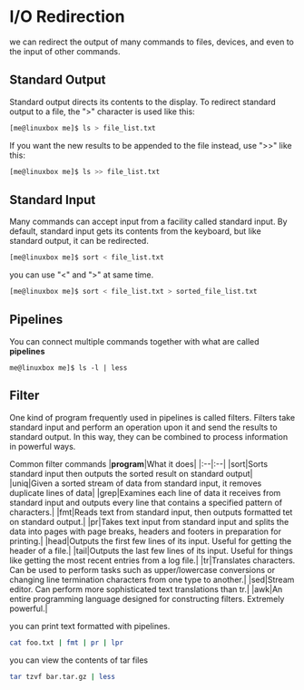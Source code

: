# I/O Redirection
we can redirect the output of many commands to files, devices, and even to the input of other commands.

## Standard Output
Standard output directs its contents to the display. To redirect standard output to a file, the ">" character is used like this:
```bash
[me@linuxbox me]$ ls > file_list.txt
```
If you want the new results to be appended to the file instead, use ">>" like this:
```bash
[me@linuxbox me]$ ls >> file_list.txt
```

## Standard Input
Many commands can accept input from a facility called standard input. By default, standard input gets its contents from the keyboard, but like standard output, it can be redirected.
```bash
[me@linuxbox me]$ sort < file_list.txt
```

you can use "<" and ">" at same time.
```bash
[me@linuxbox me]$ sort < file_list.txt > sorted_file_list.txt
```

## Pipelines
You can connect multiple commands together with what are called **pipelines**
```
me@linuxbox me]$ ls -l | less
```

## Filter
One kind of program frequently used in pipelines is called filters. Filters take standard input and perform an operation upon it and send the results to standard output. In this way, they can be combined to process information in powerful ways. 

Common filter commands
|**program**|What it does|
|:--|:--|
|sort|Sorts standard input then outputs the sorted result on standard output|
|uniq|Given a sorted stream of data from standard input, it removes duplicate lines of data|
|grep|Examines each line of data it receives from standard input and outputs every line that contains a specified pattern of characters.|
|fmt|Reads text from standard input, then outputs formatted tet on standard output.|
|pr|Takes text input from standard input and splits the data into pages with page breaks, headers and footers in preparation for printing.|
|head|Outputs the first few lines of its input. Useful for getting the header of a file.|
|tail|Outputs the last few lines of its input. Useful for things like getting the most recent entries from a log file.|
|tr|Translates characters. Can be used to perform tasks such as upper/lowercase conversions or changing line termination characters from one type to another.|
|sed|Stream editor. Can perform more sophisticated text translations than tr.|
|awk|An entire programming language designed for constructing filters. Extremely powerful.|

you can print text formatted with pipelines.
```bash
cat foo.txt | fmt | pr | lpr
```
you can view the contents of tar files 
```bash
tar tzvf bar.tar.gz | less
```
<!--stackedit_data:
eyJoaXN0b3J5IjpbLTIwNDM0MTY5MTFdfQ==
-->